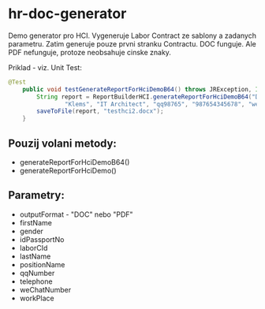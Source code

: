 # hr-doc-generator

Demo generator pro HCI. Vygeneruje Labor Contract ze sablony a zadanych parametru.
Zatim generuje pouze prvni stranku Contractu.
DOC funguje. Ale PDF nefunguje, protoze neobsahuje cinske znaky.

Priklad - viz. Unit Test:
```Java
@Test
	public void testGenerateReportForHciDemoB64() throws JRException, IOException {
		String report = ReportBuilderHCI.generateReportForHciDemoB64("DOC", "Tomas", "Male", "876543234567", "987654567", 
				"Klems", "IT Architect", "qq98765", "987654345678", "we9876543", "Shanghai");
		saveToFile(report, "testhci2.docx");
	}
```

## Pouzij volani metody: 
 - generateReportForHciDemoB64()
 - generateReportForHciDemo()
 
## Parametry:
 - outputFormat - "DOC" nebo "PDF"
 - firstName
 - gender 
 - idPassportNo
 - laborCId
 - lastName
 - positionName
 - qqNumber
 - telephone
 - weChatNumber
 - workPlace 